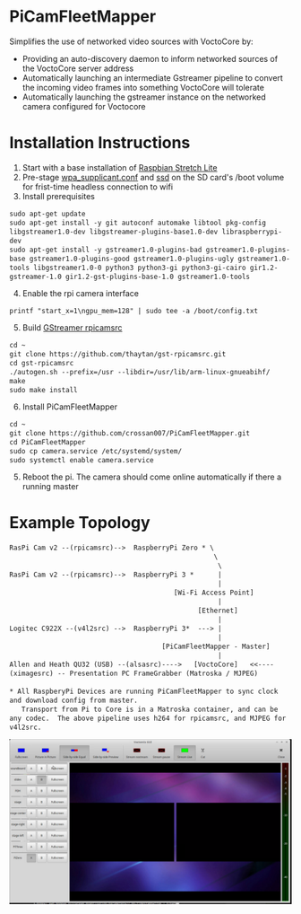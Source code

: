 # PiCamFleetMapper

Simplifies the use of networked video sources with VoctoCore by:
*  Providing an auto-discovery daemon to inform networked sources of the VoctoCore server address
*  Automatically launching an intermediate Gstreamer pipeline to convert the incoming video frames into something VoctoCore will tolerate
*  Automatically launching the gstreamer instance on the networked camera configured for Voctocore

# Installation Instructions
1.  Start with a base installation of [Raspbian Stretch Lite ](https://www.raspberrypi.org/downloads/raspbian/)
2.  Pre-stage [wpa_supplicant.conf](https://howchoo.com/g/ndy1zte2yjn/how-to-set-up-wifi-on-your-raspberry-pi-without-ethernet) and [ssd](https://howchoo.com/g/ote0ywmzywj/how-to-enable-ssh-on-raspbian-jessie-without-a-screen) on the SD card's /boot volume for frist-time headless connection to wifi
3.  Install prerequisites

```
sudo apt-get update
sudo apt-get install -y git autoconf automake libtool pkg-config libgstreamer1.0-dev libgstreamer-plugins-base1.0-dev libraspberrypi-dev
sudo apt-get install -y gstreamer1.0-plugins-bad gstreamer1.0-plugins-base gstreamer1.0-plugins-good gstreamer1.0-plugins-ugly gstreamer1.0-tools libgstreamer1.0-0 python3 python3-gi python3-gi-cairo gir1.2-gstreamer-1.0 gir1.2-gst-plugins-base-1.0 gstreamer1.0-tools

```

4.  Enable the rpi camera interface
```
printf "start_x=1\ngpu_mem=128" | sudo tee -a /boot/config.txt
```

5.  Build [GStreamer rpicamsrc](https://github.com/thaytan/gst-rpicamsrc)
```
cd ~
git clone https://github.com/thaytan/gst-rpicamsrc.git
cd gst-rpicamsrc
./autogen.sh --prefix=/usr --libdir=/usr/lib/arm-linux-gnueabihf/
make
sudo make install

```

6.  Install PiCamFleetMapper
```
cd ~
git clone https://github.com/crossan007/PiCamFleetMapper.git
cd PiCamFleetMapper
sudo cp camera.service /etc/systemd/system/
sudo systemctl enable camera.service
```


5. Reboot the pi.  The camera should come online automatically if there a running master

# Example Topology
```
RasPi Cam v2 --(rpicamsrc)-->  RaspberryPi Zero * \
                                                   \
                                                    \
RasPi Cam v2 --(rpicamsrc)-->  RaspberryPi 3 *      |
                                                    |
                                         [Wi-Fi Access Point]
                                                    |
                                               [Ethernet]
                                                    |
Logitec C922X --(v4l2src) -->  RaspberryPi 3*  ---> |                                      
                                                    |
                                      [PiCamFleetMapper - Master]
                                                    |
Allen and Heath QU32 (USB) --(alsasrc)---->   [VoctoCore]   <<----(ximagesrc) -- Presentation PC FrameGrabber (Matroska / MJPEG)

* All RaspberyPi Devices are running PiCamFleetMapper to sync clock and download config from master.
   Transport from Pi to Core is in a Matroska container, and can be any codec.  The above pipeline uses h264 for rpicamsrc, and MJPEG for v4l2src.

```
![voctogui](https://github.com/crossan007/PiCamFleetMapper/blob/master/img/voctogui.PNG?raw=true)
